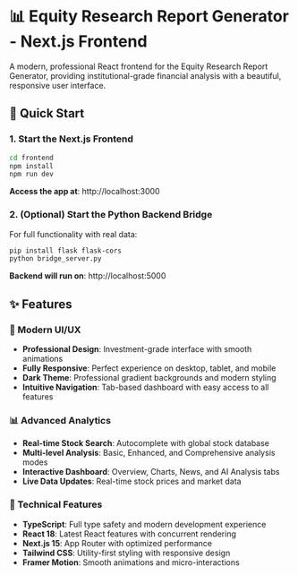 # 📊 Equity Research Report Generator - Next.js Frontend

A modern, professional React frontend for the Equity Research Report Generator, providing institutional-grade financial analysis with a beautiful, responsive user interface.

## 🚀 Quick Start

### 1. Start the Next.js Frontend

```bash
cd frontend
npm install
npm run dev
```

**Access the app at**: http://localhost:3000

### 2. (Optional) Start the Python Backend Bridge

For full functionality with real data:

```bash
pip install flask flask-cors
python bridge_server.py
```

**Backend will run on**: http://localhost:5000

## ✨ Features

### 🎨 Modern UI/UX
- **Professional Design**: Investment-grade interface with smooth animations
- **Fully Responsive**: Perfect experience on desktop, tablet, and mobile
- **Dark Theme**: Professional gradient backgrounds and modern styling
- **Intuitive Navigation**: Tab-based dashboard with easy access to all features

### 📊 Advanced Analytics
- **Real-time Stock Search**: Autocomplete with global stock database
- **Multi-level Analysis**: Basic, Enhanced, and Comprehensive analysis modes
- **Interactive Dashboard**: Overview, Charts, News, and AI Analysis tabs
- **Live Data Updates**: Real-time stock prices and market data

### 🔧 Technical Features
- **TypeScript**: Full type safety and modern development experience
- **React 18**: Latest React features with concurrent rendering
- **Next.js 15**: App Router with optimized performance
- **Tailwind CSS**: Utility-first styling with responsive design
- **Framer Motion**: Smooth animations and micro-interactions
